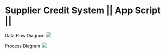 # Supplier Credit System || App Script || 


Data Flow Diagram
![](https://user-images.githubusercontent.com/44643948/215288100-4d3a1b7a-2488-4a83-8413-be0919579eca.png)

Process Diagram
![](https://user-images.githubusercontent.com/44643948/215288162-76716256-6446-46a7-889c-1540e6f8fb3a.png)
